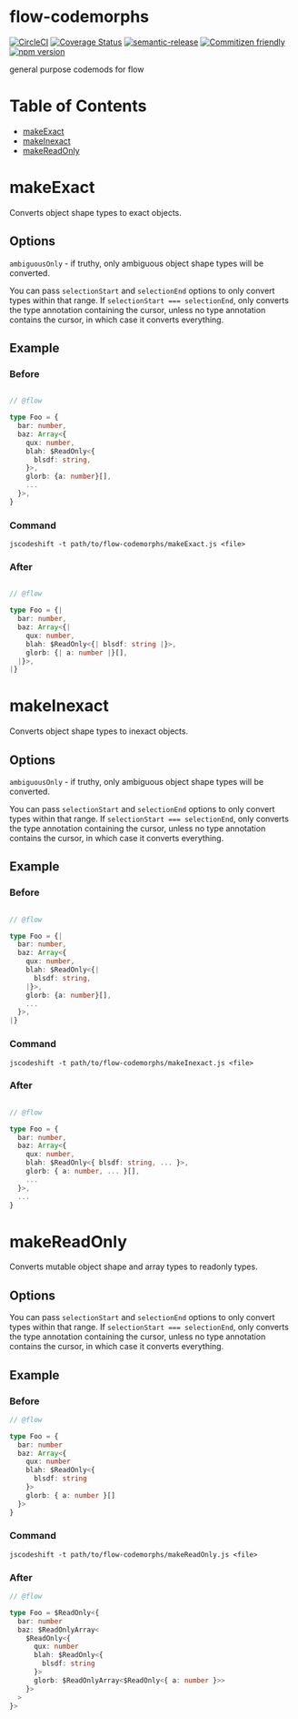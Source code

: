 # flow-codemorphs

[![CircleCI](https://circleci.com/gh/codemodsquad/flow-codemorphs.svg?style=svg)](https://circleci.com/gh/codemodsquad/flow-codemorphs)
[![Coverage Status](https://codecov.io/gh/codemodsquad/flow-codemorphs/branch/master/graph/badge.svg)](https://codecov.io/gh/codemodsquad/flow-codemorphs)
[![semantic-release](https://img.shields.io/badge/%20%20%F0%9F%93%A6%F0%9F%9A%80-semantic--release-e10079.svg)](https://github.com/semantic-release/semantic-release)
[![Commitizen friendly](https://img.shields.io/badge/commitizen-friendly-brightgreen.svg)](http://commitizen.github.io/cz-cli/)
[![npm version](https://badge.fury.io/js/flow-codemorphs.svg)](https://badge.fury.io/js/flow-codemorphs)

general purpose codemods for flow

# Table of Contents

<!-- toc -->

- [makeExact](#makeexact)
- [makeInexact](#makeinexact)
- [makeReadOnly](#makereadonly)

<!-- tocstop -->

# makeExact

Converts object shape types to exact objects.

## Options

`ambiguousOnly` - if truthy, only ambiguous object shape types will be converted.

You can pass `selectionStart` and `selectionEnd` options to only convert types within that
range. If `selectionStart === selectionEnd`, only converts the type annotation containing
the cursor, unless no type annotation contains the cursor, in which case it converts
everything.

## Example

### Before

```ts

// @flow

type Foo = {
  bar: number,
  baz: Array<{
    qux: number,
    blah: $ReadOnly<{
      blsdf: string,
    }>,
    glorb: {a: number}[],
    ...
  }>,
}

```

### Command

```
jscodeshift -t path/to/flow-codemorphs/makeExact.js <file>
```

### After

```ts

// @flow

type Foo = {|
  bar: number,
  baz: Array<{|
    qux: number,
    blah: $ReadOnly<{| blsdf: string |}>,
    glorb: {| a: number |}[],
  |}>,
|}

```

# makeInexact

Converts object shape types to inexact objects.

## Options

`ambiguousOnly` - if truthy, only ambiguous object shape types will be converted.

You can pass `selectionStart` and `selectionEnd` options to only convert types within that
range. If `selectionStart === selectionEnd`, only converts the type annotation containing
the cursor, unless no type annotation contains the cursor, in which case it converts
everything.

## Example

### Before

```ts

// @flow

type Foo = {|
  bar: number,
  baz: Array<{
    qux: number,
    blah: $ReadOnly<{|
      blsdf: string,
    |}>,
    glorb: {a: number}[],
    ...
  }>,
|}

```

### Command

```
jscodeshift -t path/to/flow-codemorphs/makeInexact.js <file>
```

### After

```ts

// @flow

type Foo = {
  bar: number,
  baz: Array<{
    qux: number,
    blah: $ReadOnly<{ blsdf: string, ... }>,
    glorb: { a: number, ... }[],
    ...
  }>,
  ...
}

```

# makeReadOnly

Converts mutable object shape and array types to readonly types.

## Options

You can pass `selectionStart` and `selectionEnd` options to only convert types within that
range. If `selectionStart === selectionEnd`, only converts the type annotation containing
the cursor, unless no type annotation contains the cursor, in which case it converts
everything.

## Example

### Before

```ts
// @flow

type Foo = {
  bar: number
  baz: Array<{
    qux: number
    blah: $ReadOnly<{
      blsdf: string
    }>
    glorb: { a: number }[]
  }>
}
```

### Command

```
jscodeshift -t path/to/flow-codemorphs/makeReadOnly.js <file>
```

### After

```ts
// @flow

type Foo = $ReadOnly<{
  bar: number
  baz: $ReadOnlyArray<
    $ReadOnly<{
      qux: number
      blah: $ReadOnly<{
        blsdf: string
      }>
      glorb: $ReadOnlyArray<$ReadOnly<{ a: number }>>
    }>
  >
}>
```
